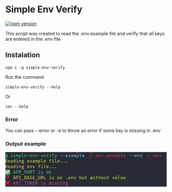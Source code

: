 # Simple Env Verify

[![npm version](https://img.shields.io/npm/v/simple-env-verify.svg?style=flat-square)](https://www.npmjs.com/package/simple-env-verify)

This script was created to read the .env.example file and verify that all keys are entered in the .env file


## Instalation
```
npm i -g simple-env-verify
```

Run the command

```
simple-env-verify --help
```
Or
```
sev --help
```

### Error
You can pass --error or -e to throw an error if some key is missing in .env

### Output example

![output image](/src/resources/screenshot.png "output example")
